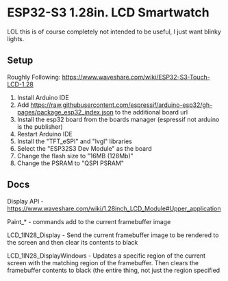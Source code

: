 # ESP32-S3 1.28in. LCD Smartwatch

LOL this is of course completely not intended to be useful, I just want blinky lights.

## Setup
  Roughly Following: https://www.waveshare.com/wiki/ESP32-S3-Touch-LCD-1.28

1. Install Arduino IDE
2. Add https://raw.githubusercontent.com/espressif/arduino-esp32/gh-pages/package_esp32_index.json to the additional board url
3. Install the esp32 board from the boards manager (espressif not arduino is the publisher)
4. Restart Arduino IDE
5. Install the "TFT_eSPI" and "lvgl" libraries
6. Select the "ESP32S3 Dev Module" as the board
7. Change the flash size to "16MB (128Mb)"
8. Change the PSRAM to "QSPI PSRAM"

## Docs
Display API - https://www.waveshare.com/wiki/1.28inch_LCD_Module#Upper_application

Paint_* - commands add to the current framebuffer image

LCD_1IN28_Display - Send the current framebuffer image to be rendered to the screen and then clear its contents to black

LCD_1IN28_DisplayWindows - Updates a specific region of the current screen with the matching region of the framebuffer. Then clears the framebuffer contents to black (the entire thing, not just the region specified
